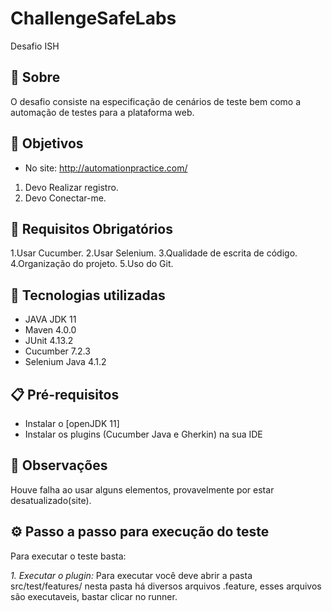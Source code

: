 # ChallengeSafeLabs
Desafio ISH 

## 📌 Sobre
O desafio consiste na especificação de cenários de teste bem como a automação de testes para a plataforma web.

## 🎯 Objetivos
  - No site: http://automationpractice.com/
 1. Devo Realizar registro.
 2. Devo Conectar-me.

## 🚀 Requisitos Obrigatórios

1.Usar Cucumber.
2.Usar Selenium.
3.Qualidade de escrita de código.
4.Organização do projeto.
5.Uso do Git.

## 🤖 Tecnologias utilizadas

- JAVA JDK 11 
- Maven 4.0.0 
- JUnit 4.13.2
- Cucumber 7.2.3
- Selenium Java 4.1.2

## 📋 Pré-requisitos

- Instalar o [openJDK 11]
- Instalar os plugins (Cucumber Java e Gherkin) na sua IDE

## 🔎 Observações

Houve falha ao usar alguns elementos, provavelmente por estar desatualizado(site).

## ⚙️ Passo a passo para execução do teste

Para executar o teste basta:

*1. Executar o plugin:* Para executar você deve abrir a pasta src/test/features/ nesta  pasta há diversos arquivos .feature, esses arquivos são executaveis, bastar clicar no runner.

